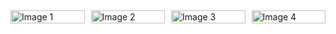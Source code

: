 <div style="display: grid; grid-template-columns: repeat(auto-fill, minmax(100px, 1fr)); gap: 10px;">
    <img src="image1.jpg" alt="Image 1" style="width: 100%; height: auto;">
    <img src="image2.jpg" alt="Image 2" style="width: 100%; height: auto;">
    <img src="image3.jpg" alt="Image 3" style="width: 100%; height: auto;">
    <img src="image4.jpg" alt="Image 4" style="width: 100%; height: auto;">
</div>
